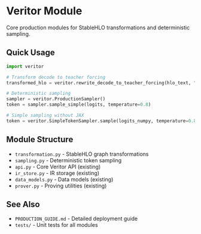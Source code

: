 # Veritor Module

Core production modules for StableHLO transformations and deterministic sampling.

## Quick Usage

```python
import veritor

# Transform decode to teacher forcing
transformed_hlo = veritor.rewrite_decode_to_teacher_forcing(hlo_text, "main")

# Deterministic sampling
sampler = veritor.ProductionSampler()
token = sampler.sample_simple(logits, temperature=0.8)

# Simple sampling without JAX
token = veritor.SimpleTokenSampler.sample(logits_numpy, temperature=0.8)
```

## Module Structure

- `transformation.py` - StableHLO graph transformations
- `sampling.py` - Deterministic token sampling
- `api.py` - Core Veritor API (existing)
- `ir_store.py` - IR storage (existing)
- `data_models.py` - Data models (existing)
- `prover.py` - Proving utilities (existing)

## See Also

- `PRODUCTION_GUIDE.md` - Detailed deployment guide
- `tests/` - Unit tests for all modules
